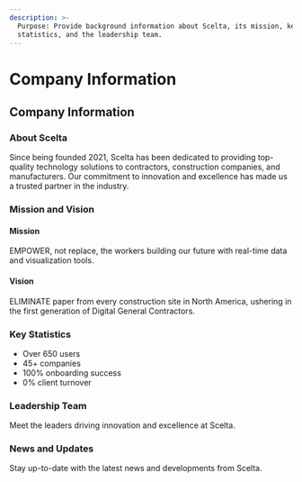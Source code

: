 ```yaml
---
description: >-
  Purpose: Provide background information about Scelta, its mission, key
  statistics, and the leadership team.
---
```


# Company Information

## Company Information

### About Scelta

Since being founded 2021, Scelta has been dedicated to providing top-quality technology solutions to contractors, construction companies, and manufacturers. Our commitment to innovation and excellence has made us a trusted partner in the industry.

### Mission and Vision

#### Mission

EMPOWER, not replace, the workers building our future with real-time data and visualization tools.

#### Vision

ELIMINATE paper from every construction site in North America, ushering in the first generation of Digital General Contractors.

### Key Statistics

* Over 650 users
* 45+ companies
* 100% onboarding success
* 0% client turnover

### Leadership Team

Meet the leaders driving innovation and excellence at Scelta.

### News and Updates

Stay up-to-date with the latest news and developments from Scelta.
